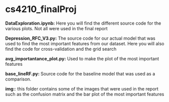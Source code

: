 # cs4210_finalProj
**DataExploration.ipynb:** Here you will find the different source code for the various plots. Not all were used in the final report

**Depression_RFC_V3.py:** The source code for our actual model that was used to find the most important features from our dataset. Here you will also find the
code for cross-validation and the grid search

**avg_importantance_plot.py:** Used to make the plot of the most important features

**base_lineRF.py:** Source code for the baseline model that was used as a comparison.

**img:**: this folder contains some of the images that were used in the report such as the confusion matrix and the bar plot of the most important features
